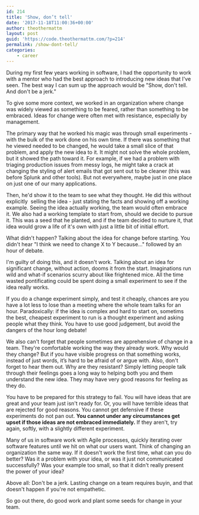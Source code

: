 ```yaml
---
id: 214
title: 'Show, don’t tell'
date: '2017-11-18T11:00:36+00:00'
author: theothermattm
layout: post
guid: 'https://code.theothermattm.com/?p=214'
permalink: /show-dont-tell/
categories:
    - career
---
```


During my first few years working in software, I had the opportunity to work with a mentor who had the best approach to introducing new ideas that I've seen. The best way I can sum up the approach would be "Show, don't tell. And don't be a jerk."

To give some more context, we worked in an organization where change was widely viewed as something to be feared, rather than something to be embraced. Ideas for change were often met with resistance, especially by management.

The primary way that he worked his magic was through small experiments - with the bulk of the work done on his own time. If there was something that he viewed needed to be changed, he would take a small slice of that problem, and apply the new idea to it. It might not solve the whole problem, but it showed the path toward it. For example, if we had a problem with triaging production issues from messy logs, he might take a crack at changing the styling of alert emails that got sent out to be cleaner (this was before Splunk and other tools). But not everywhere, maybe just in one place on just one of our many applications.

Then, he'd show it to the team to see what they thought. He did this without explicitly  selling the idea - just stating the facts and showing off a working example. Seeing the idea actually working, the team would often embrace it. We also had a working template to start from, should we decide to pursue it. This was a seed that he planted, and if the team decided to nurture it, that idea would grow a life of it's own with just a little bit of initial effort.

What didn't happen? Talking about the idea for change before starting. You didn't hear "I think we need to change X to Y because..." followed by an hour of debate.

I'm guilty of doing this, and it doesn't work. Talking about an idea for significant change, without action, dooms it from the start. Imaginations run wild and what-if scenarios scurry about like frightened mice. All the time wasted pontificating could be spent doing a small experiment to see if the idea really works.

If you do a change experiment simply, and test it cheaply, chances are you have a lot less to lose than a meeting where the whole team talks for an hour. Paradoxically: if the idea is complex and hard to start on, sometims the best, cheapest experiment to run is a thought experiment and asking people what they think. You have to use good judgement, but avoid the dangers of the hour long debate!

We also can't forget that people sometimes are apprehensive of change in a team. They're comfortable working the way they already work. Why would they change? But if you have visible progress on that something works, instead of just words, it’s hard to be afraid of or argue with. Also, don't forget to hear them out. Why are they resistant? Simply letting people talk through their feelings goes a long way to helping both you and them understand the new idea. They may have very good reasons for feeling as they do.

You have to be prepared for this strategy to fail. You will have ideas that are great and your team just isn't ready for. Or, you will have terrible ideas that are rejected for good reasons. You cannot get defensive if these experiments do not pan out. <strong>You cannot under any circumstances get upset if those ideas are not embraced immediately.</strong> If they aren't, try again, softly, with a slightly different experiment.

Many of us in software work with Agile processes, quickly iterating over software features until we hit on what our users want. Think of changing an organization the same way. If it doesn't work the first time, what can you do better? Was it a problem with your idea, or was it just not communicated successfully? Was your example too small, so that it didn't really present the power of your idea?

Above all: Don't be a jerk. Lasting change on a team requires buyin, and that doesn't happen if you're not empathetic.

So go out there, do good work and plant some seeds for change in your team.